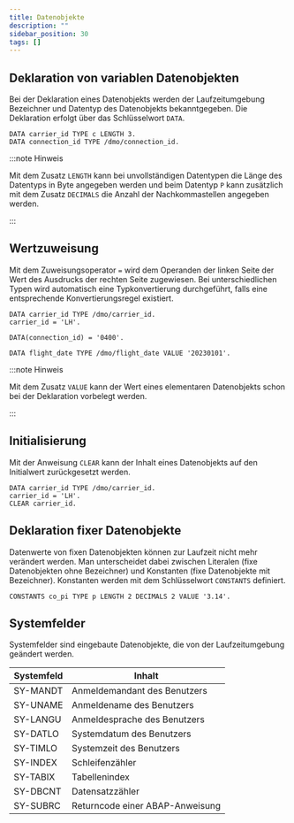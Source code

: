 ```yaml
---
title: Datenobjekte
description: ""
sidebar_position: 30
tags: []
---
```


## Deklaration von variablen Datenobjekten

Bei der Deklaration eines Datenobjekts werden der Laufzeitumgebung Bezeichner und Datentyp des Datenobjekts bekanntgegeben. Die Deklaration erfolgt über das Schlüsselwort `DATA`.

```abap showLineNumbers
DATA carrier_id TYPE c LENGTH 3.
DATA connection_id TYPE /dmo/connection_id.
```

:::note Hinweis

Mit dem Zusatz `LENGTH` kann bei unvollständigen Datentypen die Länge des Datentyps in Byte angegeben werden und beim Datentyp `P` kann zusätzlich mit dem Zusatz `DECIMALS` die Anzahl der Nachkommastellen angegeben werden.

:::

## Wertzuweisung

Mit dem Zuweisungsoperator `=` wird dem Operanden der linken Seite der Wert des Ausdrucks der rechten Seite zugewiesen. Bei unterschiedlichen Typen wird automatisch eine Typkonvertierung durchgeführt, falls eine entsprechende Konvertierungsregel existiert.

```abap showLineNumbers
DATA carrier_id TYPE /dmo/carrier_id.
carrier_id = 'LH'.

DATA(connection_id) = '0400'.

DATA flight_date TYPE /dmo/flight_date VALUE '20230101'.
```

:::note Hinweis

Mit dem Zusatz `VALUE` kann der Wert eines elementaren Datenobjekts schon bei der Deklaration vorbelegt werden.

:::

## Initialisierung

Mit der Anweisung `CLEAR` kann der Inhalt eines Datenobjekts auf den Initialwert zurückgesetzt werden.

```abap showLineNumbers
DATA carrier_id TYPE /dmo/carrier_id.
carrier_id = 'LH'.
CLEAR carrier_id.
```

## Deklaration fixer Datenobjekte

Datenwerte von fixen Datenobjekten können zur Laufzeit nicht mehr verändert werden. Man unterscheidet dabei zwischen Literalen (fixe Datenobjekten ohne Bezeichner) und Konstanten (fixe Datenobjekte mit Bezeichner). Konstanten werden mit dem Schlüsselwort
`CONSTANTS` definiert.

```abap showLineNumbers
CONSTANTS co_pi TYPE p LENGTH 2 DECIMALS 2 VALUE '3.14'.
```

## Systemfelder

Systemfelder sind eingebaute Datenobjekte, die von der Laufzeitumgebung geändert werden.

| Systemfeld | Inhalt                          |
| ---------- | ------------------------------- |
| SY-MANDT   | Anmeldemandant des Benutzers    |
| SY-UNAME   | Anmeldename des Benutzers       |
| SY-LANGU   | Anmeldesprache des Benutzers    |
| SY-DATLO   | Systemdatum des Benutzers       |
| SY-TIMLO   | Systemzeit des Benutzers        |
| SY-INDEX   | Schleifenzähler                 |
| SY-TABIX   | Tabellenindex                   |
| SY-DBCNT   | Datensatzzähler                 |
| SY-SUBRC   | Returncode einer ABAP-Anweisung |
